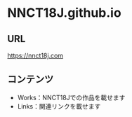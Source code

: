 # NNCT18J.github.io

## URL

https://nnct18j.com

## コンテンツ

- Works：NNCT18Jでの作品を載せます
- Links：関連リンクを載せます